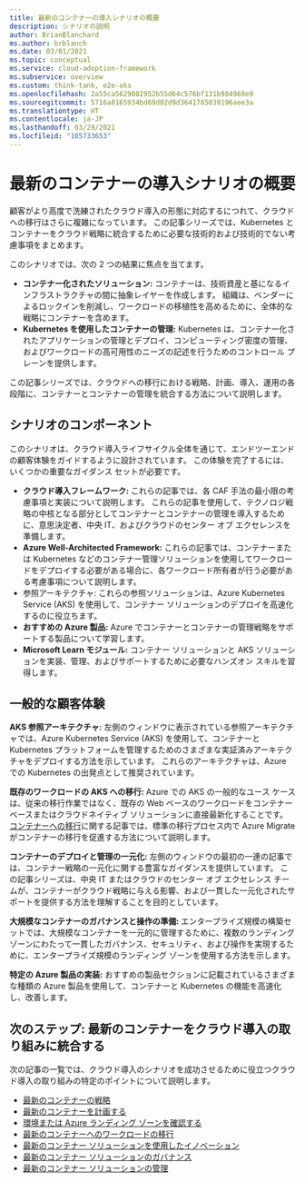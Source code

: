 ```yaml
---
title: 最新のコンテナーの導入シナリオの概要
description: シナリオの説明
author: BrianBlanchard
ms.author: brblanch
ms.date: 03/01/2021
ms.topic: conceptual
ms.service: cloud-adoption-framework
ms.subservice: overview
ms.custom: think-tank, e2e-aks
ms.openlocfilehash: 2a55ca5629082952b55d64c576bf131b984969e9
ms.sourcegitcommit: 5716a8165934bd69d02d9d3641785039196aee3a
ms.translationtype: HT
ms.contentlocale: ja-JP
ms.lasthandoff: 03/29/2021
ms.locfileid: "105733653"
---
```

# <a name="introduction-to-the-modern-containers-adoption-scenario"></a>最新のコンテナーの導入シナリオの概要

顧客がより高度で洗練されたクラウド導入の形態に対応するにつれて、クラウドへの移行はさらに複雑になっています。 この記事シリーズでは、Kubernetes とコンテナーをクラウド戦略に統合するために必要な技術的および技術的でない考慮事項をまとめます。

このシナリオでは、次の 2 つの結果に焦点を当てます。

- **コンテナー化されたソリューション:** コンテナーは、技術資産と基になるインフラストラクチャの間に抽象レイヤーを作成します。 組織は、ベンダーによるロックインを削減し、ワークロードの移植性を高めるために、全体的な戦略にコンテナーを含めます。
- **Kubernetes を使用したコンテナーの管理:** Kubernetes は、コンテナー化されたアプリケーションの管理とデプロイ、コンピューティング密度の管理、およびワークロードの高可用性のニーズの記述を行うためのコントロール プレーンを提供します。

この記事シリーズでは、クラウドへの移行における戦略、計画、導入、運用の各段階に、コンテナーとコンテナーの管理を統合する方法について説明します。

## <a name="components-of-the-scenario"></a>シナリオのコンポーネント

このシナリオは、クラウド導入ライフサイクル全体を通じて、エンドツーエンドの顧客体験をガイドするように設計されています。 この体験を完了するには、いくつかの重要なガイダンス セットが必要です。

- **クラウド導入フレームワーク:** これらの記事では、各 CAF 手法の最小限の考慮事項と実装について説明します。 これらの記事を使用して、テクノロジ戦略の中核となる部分としてコンテナーとコンテナーの管理を導入するために、意思決定者、中央 IT、およびクラウドのセンター オブ エクセレンスを準備します。
- **Azure Well-Architected Framework:** これらの記事では、コンテナーまたは Kubernetes などのコンテナー管理ソリューションを使用してワークロードをデプロイする必要がある場合に、各ワークロード所有者が行う必要がある考慮事項について説明します。
- 参照アーキテクチャ: これらの参照ソリューションは、Azure Kubernetes Service (AKS) を使用して、コンテナー ソリューションのデプロイを高速化するのに役立ちます。
- **おすすめの Azure 製品:** Azure でコンテナーとコンテナーの管理戦略をサポートする製品について学習します。
- **Microsoft Learn モジュール:** コンテナー ソリューションと AKS ソリューションを実装、管理、およびサポートするために必要なハンズオン スキルを習得します。

## <a name="common-customer-journeys"></a>一般的な顧客体験

**AKS 参照アーキテクチャ:** 左側のウィンドウに表示されている参照アーキテクチャでは、Azure Kubernetes Service (AKS) を使用して、コンテナーと Kubernetes プラットフォームを管理するためのさまざまな実証済みアーキテクチャをデプロイする方法を示しています。 これらのアーキテクチャは、Azure での Kubernetes の出発点として推奨されています。

**既存のワークロードの AKS への移行:** Azure での AKS の一般的なユース ケースは、従来の移行作業ではなく、既存の Web ベースのワークロードをコンテナーベースまたはクラウドネイティブ ソリューションに直接最新化することです。 [コンテナーへの移行](./migrate.md)に関する記事では、標準の移行プロセス内で Azure Migrate がコンテナーの移行を促進する方法について説明します。

**コンテナーのデプロイと管理の一元化:** 左側のウィンドウの最初の一連の記事では、コンテナー戦略の一元化に関する豊富なガイダンスを提供しています。 この記事シリーズは、中央 IT またはクラウドのセンター オブ エクセレンス チームが、コンテナーがクラウド戦略に与える影響、および一貫した一元化されたサポートを提供する方法を理解することを目的としています。

**大規模なコンテナーのガバナンスと操作の準備:** エンタープライズ規模の構築セットでは、大規模なコンテナーを一元的に管理するために、複数のランディング ゾーンにわたって一貫したガバナンス、セキュリティ、および操作を実現するために、エンタープライズ規模のランディング ゾーンを使用する方法を示します。

**特定の Azure 製品の実装:** おすすめの製品セクションに記載されているさまざまな種類の Azure 製品を使用して、コンテナーと Kubernetes の機能を高速化し、改善します。

## <a name="next-step-integrate-modern-containers-into-your-cloud-adoption-journey"></a>次のステップ: 最新のコンテナーをクラウド導入の取り組みに統合する

次の記事の一覧では、クラウド導入のシナリオを成功させるために役立つクラウド導入の取り組みの特定のポイントについて説明します。

- [最新のコンテナーの戦略](./strategy.md)
- [最新のコンテナーを計画する](./plan.md)
- [環境または Azure ランディング ゾーンを確認する](./ready.md)
- [最新のコンテナーへのワークロードの移行](./migrate.md)
- [最新のコンテナー ソリューションを使用したイノベーション](/azure/architecture/reference-architectures/containers/aks-start-here?toc=/azure/cloud-adoption-framework/toc.json&bc=/azure/cloud-adoption-framework/_bread/toc.json)
- [最新のコンテナー ソリューションのガバナンス](./govern.md)
- [最新のコンテナー ソリューションの管理](./manage.md)
